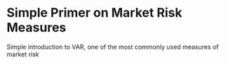 # Simple Primer on Market Risk Measures

Simple introduction to VAR, one of the most commonly used measures of market risk
